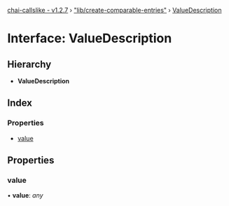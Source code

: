 [chai-callslike - v1.2.7](../README.md) › ["lib/create-comparable-entries"](../modules/_lib_create_comparable_entries_.md) › [ValueDescription](_lib_create_comparable_entries_.valuedescription.md)

# Interface: ValueDescription

## Hierarchy

* **ValueDescription**

## Index

### Properties

* [value](_lib_create_comparable_entries_.valuedescription.md#value)

## Properties

###  value

• **value**: *any*
